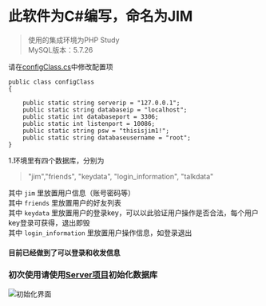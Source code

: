﻿此软件为C#编写，命名为JIM
====
>使用的集成环境为PHP Study\
MySQL版本：5.7.26

请在[configClass.cs](https://github.com/ratt1er/JIM/blob/master/config/configClass.cs)中修改配置项

    public class configClass
    {

        public static string serverip = "127.0.0.1";
        public static string databaseip = "localhost";
        public static int databaseport = 3306;
        public static int listenport = 10086;
        public static string psw = "thisisjim1!";
        public static string databaseusername = "root";
    }

1.环境里有四个数据库，分别为

>"jim","friends", "keydata", "login_information", "talkdata"

其中 `jim` 里放置用户信息（账号密码等）  
其中 `friends` 里放置用户的好友列表  
其中 `keydata` 里放置用户的登录key，可以以此验证用户操作是否合法，每个用户key登录可获得，退出即毁  
其中 `login_information` 里放置用户操作信息，如登录退出  


#### 目前已经做到了可以登录和收发信息

### 初次使用请使用[Server项目](https://github.com/ratt1er/JIM/tree/master/Server)初始化数据库
![初始化界面](https://s3.ax1x.com/2021/02/01/yeKuHH.png)

